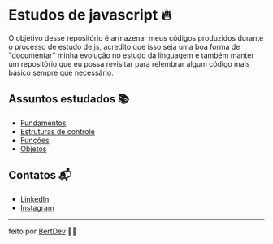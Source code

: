 # Estudos de javascript 🔥

O objetivo desse repositório é armazenar meus códigos produzidos durante o processo de estudo de js, acredito que isso seja uma boa forma de "documentar" minha evolução no estudo da linguagem e também manter um repositório que eu possa revisitar para relembrar algum código mais básico sempre que necessário.

## Assuntos estudados 📚

- [Fundamentos](https://github.com/bertdev/estudo-javascript/tree/main/fundamentos)
- [Estruturas de controle](https://github.com/bertdev/estudo-javascript/tree/main/estruturasDeControle)
- [Funções](https://github.com/bertdev/estudo-javascript/tree/main/funcoes)
- [Objetos](https://github.com/bertdev/estudo-javascript/tree/main/objetos)

## Contatos 📬

- [LinkedIn](https://www.linkedin.com/in/herbert-henrique-b8aaa91a4/)
- [Instagram](https://www.instagram.com/bert.js/)

---
feito por [BertDev](https://github.com/bertdev) 🧙‍♂️
